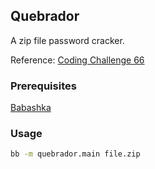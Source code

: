 ## Quebrador

A zip file password cracker.

Reference: [Coding Challenge 66](https://codingchallenges.substack.com/p/coding-challenge-66-zip-file-cracker)

### Prerequisites

[Babashka](https://github.com/babashka/babashka)

### Usage

```bash
bb -m quebrador.main file.zip
```
